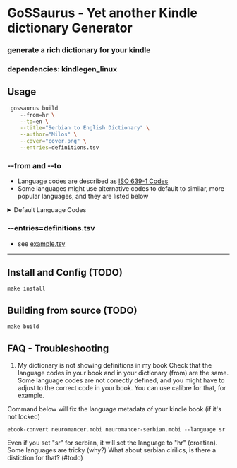 # GoSSaurus - Yet another Kindle dictionary Generator

### generate a rich dictionary for your kindle

### dependencies: kindlegen_linux

## Usage
```bash
 gossaurus build 
    --from=hr \
    --to=en \
    --title="Serbian to English Dictionary" \
    --author="Milos" \
    --cover="cover.png" \
    --entries=definitions.tsv
```
### --from and --to
* Language codes are described as [ISO 639-1 Codes](https://en.wikipedia.org/wiki/List_of_ISO_639_language_codes)
* Some languages might use alternative codes to default to similar, more popular languages, and they are listed below
<details>
  <summary>Default Language Codes</summary>
| Language | Code |
|:-------- | :---: |
| Serbo-Croation | hr |
</details>

### --entries=definitions.tsv
* see [example.tsv](docs/example.tsv)

---

## Install and Config (TODO)
```aiignore
make install
```

## Building from source (TODO)
```aiignore
make build
```

## FAQ - Troubleshooting
1. My dictionary is not showing definitions in my book
   Check that the language codes in your book and in your dictionary (from) are the same.
   Some language codes are not correctly defined, and you might have to adjust to the correct code in your book.
   You can use calibre for that, for example.

Command below will fix the language metadata of your kindle book (if it's not locked)
```
ebook-convert neuromancer.mobi neuromancer-serbian.mobi --language sr
```

Even if you set "sr" for serbian, it will set the language to "hr" (croatian).
Some languages are tricky (why?)
What about serbian cirilics, is there a distiction for that? (#todo)


